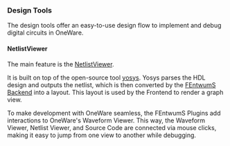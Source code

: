 ### Design Tools

The design tools offer an easy-to-use design flow to implement and debug digital circuits in OneWare. 

#### NetlistViewer

The main feature is the [NetlistViewer](https://github.com/FEntwumS/Oneware.NetlistReaderFrontend). 

It is built on top of the open-source tool [yosys](https://github.com/YosysHQ/yosys). Yosys parses the HDL design and outputs the netlist, which is then converted by the [FEntwumS Backend](https://github.com/FEntwumS/NetlistReaderBackend) into a layout. This layout is used by the Frontend to render a graph view.

To make development with OneWare seamless, the FEntwumS Plugins add interactions to OneWare's Waveform Viewer. This way, the Waveform Viewer, Netlist Viewer, and Source Code are connected via mouse clicks, making it easy to jump from one view to another while debugging.
